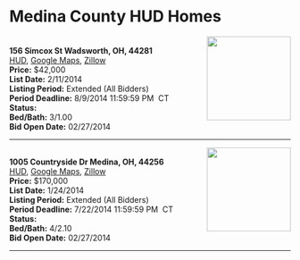# Medina County HUD Homes

[<img alt="" src="https://www.hudhomestore.com/pages/ImageShow.aspx?Case=412-581579" align="right" style="height:150px;">](http://www.hudhomestore.com/Listing/PropertyDetails.aspx?caseNumber=412-581579)  
**156 Simcox St Wadsworth, OH, 44281**  
[HUD](http://www.hudhomestore.com/Listing/PropertyDetails.aspx?caseNumber=412-581579), [Google Maps](http://maps.google.com/maps?q=156+Simcox+St+Wadsworth%2C+OH%2C+44281), [Zillow](http://www.zillow.com/homes/156+Simcox+St+Wadsworth%2C+OH%2C+44281/)  
**Price:** $42,000  
**List Date:** 2/11/2014  
**Listing Period:** Extended (All Bidders)  
**Period Deadline:** 8/9/2014 11:59:59 PM  CT  
**Status:**   
**Bed/Bath:** 3/1.00  
**Bid Open Date:** 02/27/2014

***

[<img alt="" src="https://www.hudhomestore.com/pages/ImageShow.aspx?Case=412-612332" align="right" style="height:150px;">](http://www.hudhomestore.com/Listing/PropertyDetails.aspx?caseNumber=412-612332)  
**1005 Countryside Dr Medina, OH, 44256**  
[HUD](http://www.hudhomestore.com/Listing/PropertyDetails.aspx?caseNumber=412-612332), [Google Maps](http://maps.google.com/maps?q=1005+Countryside+Dr+Medina%2C+OH%2C+44256), [Zillow](http://www.zillow.com/homes/1005+Countryside+Dr+Medina%2C+OH%2C+44256/)  
**Price:** $170,000  
**List Date:** 1/24/2014  
**Listing Period:** Extended (All Bidders)  
**Period Deadline:** 7/22/2014 11:59:59 PM  CT  
**Status:**   
**Bed/Bath:** 4/2.10  
**Bid Open Date:** 02/27/2014

***

